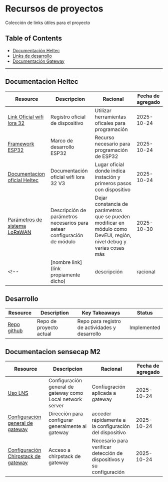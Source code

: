 # Recursos de proyectos

Colección de links útiles para el proyecto

## Table of Contents
- [Documentación Heltec](#documentacion-heltec)
- [Links de desarrollo](#desarrollo)
- [Documentación Gateway](#documentacion-sensecap-m2)
<!--- [Tutorials & Guides](#tutorials--guides)
- [Tools & Libraries](#tools--libraries)
- [Inspiration & Examples](#inspiration--examples)
- [Problem Solutions](#problem-solutions)
-->
---

## Documentacion Heltec

| Resource | Descripcion | Racional | Fecha de agregado |
|----------|-------------|-------------------|------------|
| [Link Oficial wifi lora 32](https://heltec.org/project/wifi-lora-32-v3/) | Registro oficial de dispositivo | Utilizar herramientas oficales para programación | 2025-10-24 |
| [Framework ESP32](https://github.com/Heltec-Aaron-Lee/WiFi_Kit_series) | Marco de desarrollo ESP32 | Recurso necesario para programación de ESP32 | 2025-10-24 |
| [Documentacion oficial Heltec](https://docs.heltec.org/en/node/esp32/wifi_lora_32/index.html) | Documentación oficial wifi lora 32 V3 | Lugar oficial donde indica instación y primeros pasos con dispositivo | 2025-10-24 |
| [Parámetros de sistema LoRaWAN](https://docs.heltec.org/general/lorawan_parameters.html) | Descripción de parámetros necesarios para setear configuración de módulo | Dejar constancia de parámetros que se pueden modificar en módulo como DevEUI, región, nivel debug y varias cosas más | 2025-10-30 |
<!-- | [nombre link](link propiamente dicho) | descripción | racional | fecha | -->

## Desarrollo

| Resource | Description | Key Takeaways | Status |
|----------|-------------|----------------|---------|
| [Repo github](https://github.com/gvdiaz/Lora_dev) | Repo de proyecto actual | Repo para registro de actividades y desarrollo | Implemented |

## Documentacion sensecap M2
| Resource | Descripcion | Racional | Fecha de agregado |
|----------|-------------|----------|-------------------|
| [Uso LNS](https://wiki.seeedstudio.com/Network/SenseCAP_Network/SenseCAP_M2_Multi_Platform/SenseCAP_M2_MP_Gateway_LNS_Configuration/) | Configuración general de gateway como Local network server | Confiugración aplicada a gateway | 2025-10-24 |
| [Configuración general de gateway](http://192.168.0.56/cgi-bin/luci/) | Dirección para configurar generalmente al gateway | acceder rápidamente a la configuración del dispositivo | 2025-10-24 |
| [Configuración Chirpstack de gateway](http://192.168.0.56:8080/) | Acceso a chirpstack de gateway | Necesario para verificar detección de dispositivos y su configuración | 2025-10-24 | 

<!--## Tutorials & Guides

| Resource | Description | Key Takeaways | Status |
|----------|-------------|----------------|---------|
| [JWT Authentication Best Practices](https://example.com/jwt-guide) | Comprehensive JWT security guide | Learned about token refresh strategies, secure storage | Implemented |
| [React Performance Optimization](https://example.com/react-perf) | Advanced React performance techniques | Memoization patterns, code splitting | To Read |

## Tools & Libraries

| Resource | Description | Use Case | Decision |
|----------|-------------|----------|----------|
| [React Query](https://tanstack.com/query) | Data fetching library | Replace Redux for server state | Adopted |
| [Framer Motion](https://www.framer.com/motion/) | Animation library | UI animations and transitions | Evaluated - Too heavy |

## Inspiration & Examples

| Resource | Description | What to Borrow | Notes |
|----------|-------------|----------------|-------|
| [Linear App](https://linear.app) | Project management tool | Clean navigation pattern, keyboard shortcuts | Great UX reference |
| [GitHub Dark Mode](https://github.com) | GitHub's dark theme | Color palette, contrast ratios | Color inspiration |

## Problem Solutions

| Resource | Description | Problem Solved | Date Used |
|----------|-------------|----------------|-----------|
| [Stack Overflow: Memory Leak Fix](https://stackoverflow.com/q/12345) | Node.js stream memory leak | Fixed avatar upload memory issues | 2024-10-24 |
| [GitHub Issue: Webpack Bundle](https://github.com/org/repo/issues/42) | Bundle size optimization | Reduced bundle by 40% | 2024-10-22 |
-->